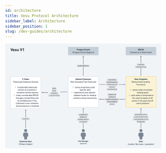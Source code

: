 ```yaml
---
id: architecture
title: Vesu Protocol Architecture
sidebar_label: Architecture
sidebar_position: 1
slug: /dev-guides/architecture
---
```


![Vesu Architecture](./images/vesu-architecture.png)
